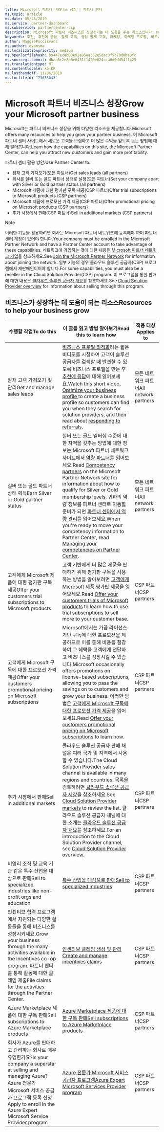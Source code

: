 ```yaml
---
title: Microsoft 파트너 비즈니스 성장 | 파트너 센터
ms.topic: article
ms.date: 05/23/2019
ms.service: partner-dashboard
ms.subservice: partnercenter-csp
description: Microsoft 파트너 비즈니스를 성장시키는 데 도움을 주는 리소스입니다. Microsoft에서 영업 잠재 고객(추천)을 가져오는 방법이 포함됩니다.
keywords: 추천, 추천에 응답, 잠재 고객, 영업 잠재 고객, 마케팅, 마케팅 프로필, 비즈니스 프로필, 비즈니스 성장, 비즈니스 기회, 역량, 실버 멤버십, 골드 멤버십, 평가판 제품, 시장 확장, 국가별 클라우드
author: MaggiePucciEvans
ms.author: evansma
ms.localizationpriority: medium
ms.openlocfilehash: b9447ec8b03e92e85ea332e5dac3f9d79d8be0fc
ms.sourcegitcommit: dbaa6c2e8a0e6431f1420e024cca6d0dd54f1425
ms.translationtype: MT
ms.contentlocale: ko-KR
ms.lasthandoff: 11/06/2019
ms.locfileid: "73653043"
---
```

# <a name="grow-your-microsoft-partner-business"></a><span data-ttu-id="d8ba9-105">Microsoft 파트너 비즈니스 성장</span><span class="sxs-lookup"><span data-stu-id="d8ba9-105">Grow your Microsoft partner business</span></span> 

<span data-ttu-id="d8ba9-106">Microsoft는 파트너 비즈니스 성장을 위해 다양한 리소스를 제공합니다.</span><span class="sxs-lookup"><span data-stu-id="d8ba9-106">Microsoft offers many resources to help you grow your partner business.</span></span> <span data-ttu-id="d8ba9-107">이 Microsoft 파트너 센터 사이트에서 새로운 고객을 모집하고 더 많은 수익을 얻도록 돕는 방법에 대해 알아봅니다.</span><span class="sxs-lookup"><span data-stu-id="d8ba9-107">Learn how the capabilities on this site, the Microsoft Partner Center, can help you attract new customers and gain more profitability.</span></span>

<span data-ttu-id="d8ba9-108">파트너 센터 활용 방안:</span><span class="sxs-lookup"><span data-stu-id="d8ba9-108">Use Partner Center to:</span></span>

- <span data-ttu-id="d8ba9-109">잠재 고객 가져오기(모든 파트너)</span><span class="sxs-lookup"><span data-stu-id="d8ba9-109">Get sales leads (all partners)</span></span>
- <span data-ttu-id="d8ba9-110">회사를 실버 또는 골드 파트너 상태로 설정(모든 파트너)</span><span class="sxs-lookup"><span data-stu-id="d8ba9-110">Set your company apart with Silver or Gold partner status (all partners)</span></span>
- <span data-ttu-id="d8ba9-111">Microsoft 제품에 대한 평가판 구독 제공(CSP 파트너)</span><span class="sxs-lookup"><span data-stu-id="d8ba9-111">Offer trial subscriptions to Microsoft products (CSP partners)</span></span>
- <span data-ttu-id="d8ba9-112">Microsoft 제품에 프로모션 가격 제공(CSP 파트너)</span><span class="sxs-lookup"><span data-stu-id="d8ba9-112">Offer promotional pricing on Microsoft products (CSP partners)</span></span>
- <span data-ttu-id="d8ba9-113">추가 시장에서 판매(CSP 파트너)</span><span class="sxs-lookup"><span data-stu-id="d8ba9-113">Sell in additional markets (CSP partners)</span></span>

> [!NOTE]  
> <span data-ttu-id="d8ba9-114">이러한 기능을 활용하려면 회사는 Microsoft 파트너 네트워크에 등록해야 하며 파트너 센터 계정이 있어야 합니다.</span><span class="sxs-lookup"><span data-stu-id="d8ba9-114">Your company must be enrolled in the Microsoft Partner Network and have a Partner Center account to take advantage of these capabilities.</span></span> <span data-ttu-id="d8ba9-115">네트워크에 가입하는 것에 대한 내용은 [Microsoft 파트너 네트워크 가입](mpn-overview.md)을 참조하세요.</span><span class="sxs-lookup"><span data-stu-id="d8ba9-115">See [Join the Microsoft Partner Network](mpn-overview.md) for information about joining the network.</span></span> <span data-ttu-id="d8ba9-116">일부 기능의 경우 클라우드 솔루션 공급자(CSP) 프로그램에서 재판매인이어야 합니다.</span><span class="sxs-lookup"><span data-stu-id="d8ba9-116">For some capabilities, you must also be a reseller in the Cloud Solution Provider(CSP) program.</span></span> <span data-ttu-id="d8ba9-117">이 프로그램을 통한 판매에 대한 내용은 [클라우드 솔루션 공급자 개요](csp-overview.md)를 참조하세요.</span><span class="sxs-lookup"><span data-stu-id="d8ba9-117">See [Cloud Solution Provider overview](csp-overview.md) for information about selling through this program.</span></span>

## <a name="resources-to-help-your-business-grow"></a><span data-ttu-id="d8ba9-118">비즈니스가 성장하는 데 도움이 되는 리소스</span><span class="sxs-lookup"><span data-stu-id="d8ba9-118">Resources to help your business grow</span></span>

|  <span data-ttu-id="d8ba9-119">**수행할 작업**</span><span class="sxs-lookup"><span data-stu-id="d8ba9-119">**To do this**</span></span>  |  <span data-ttu-id="d8ba9-120">**이 글을 읽고 방법 알아보기**</span><span class="sxs-lookup"><span data-stu-id="d8ba9-120">**Read this to learn how**</span></span>  |  <span data-ttu-id="d8ba9-121">**적용 대상**</span><span class="sxs-lookup"><span data-stu-id="d8ba9-121">**Applies to**</span></span>  |
|--------------|-----------|--------------
| <span data-ttu-id="d8ba9-122">잠재 고객 가져오기 및 관리</span><span class="sxs-lookup"><span data-stu-id="d8ba9-122">Get and manage sales leads</span></span> | <span data-ttu-id="d8ba9-123">[비즈니스 프로필 최적화](https://player.vimeo.com/video/252788046 )라는 짧은 비디오를 시청하여 고객이 솔루션 공급자를 검색할 때 발견할 수 있도록 비즈니스 프로필을 만든 후 [추천에 응답](responding-to-referrals.md)에 대해 읽어보세요.</span><span class="sxs-lookup"><span data-stu-id="d8ba9-123">Watch this short video, [Optimize your business profile ](https://player.vimeo.com/video/252788046 ) to create a business profile so customers can find you when they search for solution providers, and then read about [responding to referrals](responding-to-referrals.md).</span></span> | <span data-ttu-id="d8ba9-124">모든 네트워크 파트너</span><span class="sxs-lookup"><span data-stu-id="d8ba9-124">All network partners</span></span> |
| <span data-ttu-id="d8ba9-125">실버 또는 골드 파트너 상태 획득</span><span class="sxs-lookup"><span data-stu-id="d8ba9-125">Earn Silver or Gold partner status</span></span> | <span data-ttu-id="d8ba9-126">실버 또는 골드 멤버십 수준에 대한 자격을 갖추는 방법에 대한 정보는 Microsoft 파트너 네트워크 사이트에서 [역량 파트너](https://partner.microsoft.com/membership/competencies)를 읽어보세요.</span><span class="sxs-lookup"><span data-stu-id="d8ba9-126">Read [Competency partners](https://partner.microsoft.com/membership/competencies) on the Microsoft Partner Network site for information about how to qualify for Silver or Gold membership levels.</span></span> <span data-ttu-id="d8ba9-127">귀하의 역량 정보를 파트너 센터로 이동할 준비가 되면 [파트너 센터에서 역량 관리](competencies.md)를 읽어보세요.</span><span class="sxs-lookup"><span data-stu-id="d8ba9-127">When you're ready to move your competency information to Partner Center, read [Managing your competencies on Partner Center](competencies.md).</span></span> | <span data-ttu-id="d8ba9-128">모든 네트워크 파트너</span><span class="sxs-lookup"><span data-stu-id="d8ba9-128">All network partners</span></span> |
| <span data-ttu-id="d8ba9-129">고객에게 Microsoft 제품에 대한 평가판 구독 제공</span><span class="sxs-lookup"><span data-stu-id="d8ba9-129">Offer your customers trial subscriptions to Microsoft products</span></span> | <span data-ttu-id="d8ba9-130">고객 기반에게 더 많은 제품을 판매하기 위해 평가판 구독을 사용하는 방법을 알아보려면 [고객에게 Microsoft 제품 평가판 제공](offer-your-customers-trials-of-microsoft-products.md)을 읽어보세요.</span><span class="sxs-lookup"><span data-stu-id="d8ba9-130">Read [Offer your customers trials of Microsoft products](offer-your-customers-trials-of-microsoft-products.md) to learn how to use trial subscriptions to sell more to your customer base.</span></span>| <span data-ttu-id="d8ba9-131">CSP 파트너</span><span class="sxs-lookup"><span data-stu-id="d8ba9-131">CSP partners</span></span> |
| <span data-ttu-id="d8ba9-132">고객에게 Microsoft 구독에 대한 프로모션 가격 제공</span><span class="sxs-lookup"><span data-stu-id="d8ba9-132">Offer your customers promotional pricing on Microsoft subscriptions</span></span> | <span data-ttu-id="d8ba9-133">Microsoft에서는 가끔 라이선스 기반 구독에 대한 프로모션을 제공하므로 이를 통해 비용을 절감하여 그 혜택을 고객에게 전달하고 비즈니스를 성장시킬 수 있습니다.</span><span class="sxs-lookup"><span data-stu-id="d8ba9-133">Microsoft occasionally offers promotions on license-based subscriptions, allowing you to pass the savings on to customers and grow your business.</span></span> <span data-ttu-id="d8ba9-134">이러한 방법은 [고객에게 Microsoft 구독에 대한 프로모션 가격 제공](promotions.md)을 읽어보세요.</span><span class="sxs-lookup"><span data-stu-id="d8ba9-134">Read [Offer your customers promotional pricing on Microsoft subscriptions](promotions.md) to learn how.</span></span> | <span data-ttu-id="d8ba9-135">CSP 파트너</span><span class="sxs-lookup"><span data-stu-id="d8ba9-135">CSP partners</span></span> |
| <span data-ttu-id="d8ba9-136">추가 시장에서 판매</span><span class="sxs-lookup"><span data-stu-id="d8ba9-136">Sell in additional markets</span></span> | <span data-ttu-id="d8ba9-137">클라우드 솔루션 공급자 판매 채널은 여러 국가 및 지역에서 사용할 수 있습니다.</span><span class="sxs-lookup"><span data-stu-id="d8ba9-137">The Cloud Solution Provider sales channel is available in many regions and countries.</span></span> <span data-ttu-id="d8ba9-138">목록을 검토하려면 [클라우드 솔루션 공급자 시장](agreements.md)을 참조하세요.</span><span class="sxs-lookup"><span data-stu-id="d8ba9-138">See [Cloud Solution Provider markets](agreements.md) to review the list.</span></span> <span data-ttu-id="d8ba9-139">클라우드 솔루션 공급자 채널에 대한 소개는 [클라우드 솔루션 공급자 개요](csp-overview.md)를 참조하세요.</span><span class="sxs-lookup"><span data-stu-id="d8ba9-139">For an introduction to the Cloud Solution Provider channel, see [Cloud Solution Provider overview](csp-overview.md).</span></span>  | <span data-ttu-id="d8ba9-140">CSP 파트너</span><span class="sxs-lookup"><span data-stu-id="d8ba9-140">CSP partners</span></span> |
<span data-ttu-id="d8ba9-141">비영리 조직 및 교육 기관 같은 특수 산업을 대상으로 판매</span><span class="sxs-lookup"><span data-stu-id="d8ba9-141">Sell to specialized industries like non-profit orgs and education</span></span>|[<span data-ttu-id="d8ba9-142">특수 산업을 대상으로 판매</span><span class="sxs-lookup"><span data-stu-id="d8ba9-142">Sell to specialized industries</span></span>](get-special-pricing-for-offers.md)|<span data-ttu-id="d8ba9-143">CSP 파트너</span><span class="sxs-lookup"><span data-stu-id="d8ba9-143">CSP partners</span></span>|
|<span data-ttu-id="d8ba9-144">인센티브 협력 프로그램에서 지원되는 다양한 활동들을 통해 비즈니스를 성장시키세요.</span><span class="sxs-lookup"><span data-stu-id="d8ba9-144">Grow your business through the many activities available in the Incentives co-op program.</span></span> <span data-ttu-id="d8ba9-145">파트너 센터를 통해 활동에 대한 클레임 제출</span><span class="sxs-lookup"><span data-stu-id="d8ba9-145">File claims for the activities through the Partner Center.</span></span>| [<span data-ttu-id="d8ba9-146">인센티브 클레임 생성 및 관리</span><span class="sxs-lookup"><span data-stu-id="d8ba9-146">Create and manage incentives claims</span></span>](create-incentives-claims.md)|<span data-ttu-id="d8ba9-147">CSP 파트너</span><span class="sxs-lookup"><span data-stu-id="d8ba9-147">CSP partners</span></span>|
|<span data-ttu-id="d8ba9-148">Azure Marketplace 제품에 대한 구독 판매</span><span class="sxs-lookup"><span data-stu-id="d8ba9-148">Sell subscriptions to Azure Marketplace products</span></span>|[<span data-ttu-id="d8ba9-149">Azure Marketplace 제품에 대한 구독 판매</span><span class="sxs-lookup"><span data-stu-id="d8ba9-149">Sell subscriptions to Azure Marketplace products</span></span>](sell-marketplace-products.md)|<span data-ttu-id="d8ba9-150">CSP 파트너</span><span class="sxs-lookup"><span data-stu-id="d8ba9-150">CSP partners</span></span>|
|<span data-ttu-id="d8ba9-151">회사가 Azure를 판매하고 관리하는 회사로 매우 유명한가요?</span><span class="sxs-lookup"><span data-stu-id="d8ba9-151">Is your company a superstar at selling and managing Azure?</span></span> <span data-ttu-id="d8ba9-152">Azure 전문가 Microsoft 서비스 공급자 프로그램 등록 신청</span><span class="sxs-lookup"><span data-stu-id="d8ba9-152">Apply to enroll in the Azure Expert Microsoft Service Provider program</span></span>|[<span data-ttu-id="d8ba9-153">Azure 전문가 Microsoft 서비스 공급자 프로그램</span><span class="sxs-lookup"><span data-stu-id="d8ba9-153">Azure Expert Microsoft Services Provider program</span></span>](azure-expert-msp.md)|<span data-ttu-id="d8ba9-154">CSP 파트너</span><span class="sxs-lookup"><span data-stu-id="d8ba9-154">CSP partners</span></span>|
